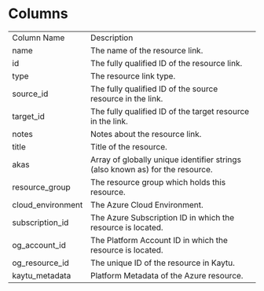 # Columns  

<table>
	<tr><td>Column Name</td><td>Description</td></tr>
	<tr><td>name</td><td>The name of the resource link.</td></tr>
	<tr><td>id</td><td>The fully qualified ID of the resource link.</td></tr>
	<tr><td>type</td><td>The resource link type.</td></tr>
	<tr><td>source_id</td><td>The fully qualified ID of the source resource in the link.</td></tr>
	<tr><td>target_id</td><td>The fully qualified ID of the target resource in the link.</td></tr>
	<tr><td>notes</td><td>Notes about the resource link.</td></tr>
	<tr><td>title</td><td>Title of the resource.</td></tr>
	<tr><td>akas</td><td>Array of globally unique identifier strings (also known as) for the resource.</td></tr>
	<tr><td>resource_group</td><td>The resource group which holds this resource.</td></tr>
	<tr><td>cloud_environment</td><td>The Azure Cloud Environment.</td></tr>
	<tr><td>subscription_id</td><td>The Azure Subscription ID in which the resource is located.</td></tr>
	<tr><td>og_account_id</td><td>The Platform Account ID in which the resource is located.</td></tr>
	<tr><td>og_resource_id</td><td>The unique ID of the resource in Kaytu.</td></tr>
	<tr><td>kaytu_metadata</td><td>Platform Metadata of the Azure resource.</td></tr>
</table>